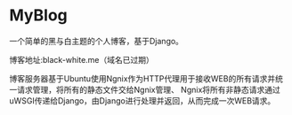 # MyBlog
一个简单的黑与白主题的个人博客，基于Django。

博客地址:black-white.me（域名已过期）

博客服务器基于Ubuntu使用Ngnix作为HTTP代理用于接收WEB的所有请求并统一请求管理，将所有的静态文件交给Ngnix管理、
Ngnix将所有非静态请求通过uWSGI传递给Django，由Django进行处理并返回，从而完成一次WEB请求。
